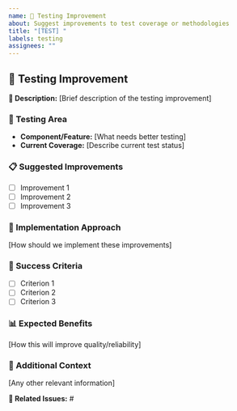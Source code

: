 ```yaml
---
name: 🧪 Testing Improvement
about: Suggest improvements to test coverage or methodologies
title: "[TEST] "
labels: testing
assignees: ""
---
```


## 🧪 Testing Improvement

**🎯 Description:** [Brief description of the testing improvement]

### 📍 Testing Area

- **Component/Feature:** [What needs better testing]
- **Current Coverage:** [Describe current test status]

### 📋 Suggested Improvements

- [ ] Improvement 1
- [ ] Improvement 2
- [ ] Improvement 3

### 🔧 Implementation Approach

[How should we implement these improvements]

### 🏁 Success Criteria

- [ ] Criterion 1
- [ ] Criterion 2
- [ ] Criterion 3

### 📊 Expected Benefits

[How this will improve quality/reliability]

### 📝 Additional Context

[Any other relevant information]

**🔗 Related Issues:** #
